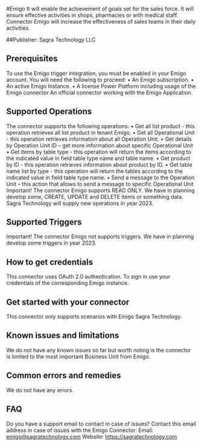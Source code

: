 #Emigo 
It will enable the achievement of goals set for the sales force. It will ensure effective activities in shops, pharmacies or with medical staff. Connector Emigo will increase the effectiveness of sales teams in their daily activities.

##Publisher: Sagra Technology LLC

## Prerequisites
To use the Emigo trigger integration, you must be enabled in your Emigo account. 
You will need the following to proceed:
•	An Emigo subscription.
•	An active Emigo Instance. 
•	A license Power Platform including usage of the Emigo connector
An official connector working with the Emigo Application. 

## Supported Operations
The connector supports the following operations:
•	Get all list product - this operation retrieves all list product in tenant Emigo.
•	Get all Operational Unit - this operation retrieves information about all Operation Unit.
•	Get details by Operation Unit ID – get more information about specific Operational Unit
•	Get items by table type - this operation will return the items according to the indicated value in field table type name and table name.
•	Get product by ID - this operation retrieves information about product by ID.
•	Get table name list by type - this operation will return the tables according to the indicated value in field table type name.
•	Send a message to the Operation Unit – this action that allows to send a message to specific Operational Unit
Important!  The connector Emigo supports READ ONLY. We have in planning develop some, CREATE, UPDATE and DELETE items or something data. Sagra Technology will supply new operations in year 2023. 

## Supported Triggers
Important!  The connector Emigo not supports triggers. We have in planning develop some triggers in year 2023. 

## How to get credentials
This connector uses OAuth 2.0 authentication. To sign in use your credentials of the corresponding Emigo instance. 


## Get started with your connector
This connector only supports scenarios with Emigo Sagra Technology. 

## Known issues and limitations
We do not have any known issues so far but worth noting is the connector is limited to the most important Business Unit from Emigo. 

## Common errors and remedies
We do not have any errors. 

## FAQ
Do you have a support email to contact in case of issues?
Contact this email address in case of issues with the Emigo Connector: 
Email: emigo@sagratechnology.com
Website: https://sagratechnology.com